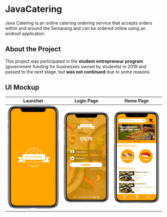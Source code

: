 # JavaCatering
Java Catering is an online catering ordering service that accepts orders within and around the Semarang and can be ordered online using an android application

## About the Project
This project was participated in the **student entrepreneur program** (government funding for businesses owned by students) in 2019 and passed to the next stage, but **was not continued**
 due to some reasons

## UI Mockup
Launcher | Login Page | Home Page | 
:-------------------------:|:-------------------------:|:-------------------------:
![UI Mockup 1](UI%20Mockup/Launcher.png)  |  ![UI Mockup 2](UI%20Mockup/Login.png)  |  ![UI Mockup 3](UI%20Mockup/Home.png)
